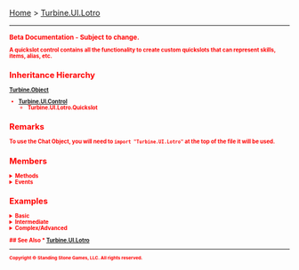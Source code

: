 <a href="index">Home</a> > <a href="turbine.ui.lotro">Turbine.UI.Lotro</a>
<hr/>
<sub style="color:red; font-weight:bold">Beta Documentation - Subject to change.<sub>

A quickslot control contains all the functionality to create custom quickslots that can represent skills, items, alias, etc.

## Inheritance Hierarchy
<a href="turbine.object">Turbine.Object</a>
* <a href="turbine.ui.control">Turbine.UI.Control</a>
	* Turbine.UI.Lotro.Quickslot

## Remarks
To use the Chat Object, you will need to `import "Turbine.UI.Lotro"` at the top of the file it will be used.

## Members
<details>
<summary>Methods</summary>

| Name | Inherited | Description |
| --- | --- |
| Focus | <a href="turbine.ui.control">Control</a> | Request that the control take focus. |

</details>

<details>
<summary>Events</summary>

| Name | Inherited | Description |
| --- | --- |
| <a href="turbine.ui.lotro.quickslot.dragdrop">DragDrop</a> | | Event fired when a drag drop operation is completed. |

</details>

## Examples
<details><summary>Basic</summary>

** Coming Soon **
```lua
```
</details>

<details><summary>Intermediate</summary>

** Coming Soon **
```lua
```
</details>

<details><summary>Complex/Advanced</summary>

** Coming Soon **
```lua
```
</details>

<br/>
## See Also
* <a href="turbine.ui.lotro">Turbine.UI.Lotro</a>

<hr/>
<sub>Copyright &copy; Standing Stone Games, LLC.  All rights reserved.</sub>